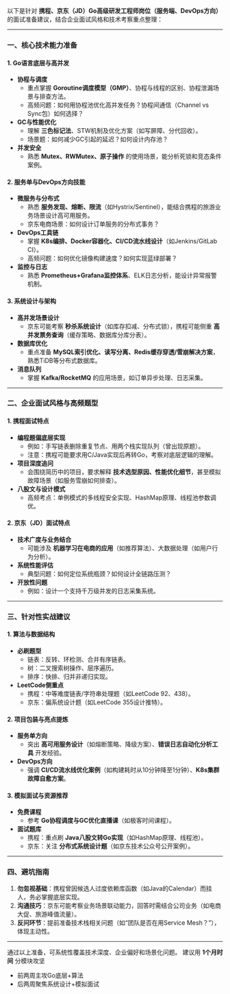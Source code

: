 
以下是针对 **携程、京东（JD）Go高级研发工程师岗位（服务端、DevOps方向）** 的面试准备建议，结合企业面试风格和技术考察重点整理：

---

### **一、核心技术能力准备**
#### **1. Go语言底层与高并发** 
- **协程与调度**  
  - 重点掌握 **Goroutine调度模型（GMP）**、协程与线程的区别、协程泄漏场景与排查方法。  
  - 高频问题：如何用协程池优化高并发任务？协程间通信（Channel vs Sync包）如何选择？  
- **GC与性能优化**  
  - 理解 **三色标记法**、STW机制及优化方案（如写屏障、分代回收）。  
  - 场景题：如何减少GC引起的延迟？如何设计内存池？  
- **并发安全**  
  - 熟悉 **Mutex、RWMutex、原子操作** 的使用场景，能分析死锁和竞态条件案例。  

#### **2. 服务单与DevOps方向技能** 
- **微服务与分布式**  
  - 熟悉 **服务发现、熔断、限流**（如Hystrix/Sentinel），能结合携程的旅游业务场景设计高可用服务。  
  - 京东电商场景：如何设计订单服务的分布式事务？  
- **DevOps工具链**  
  - 掌握 **K8s编排、Docker容器化、CI/CD流水线设计**（如Jenkins/GitLab CI）。  
  - 高频问题：如何优化镜像构建速度？如何实现蓝绿部署？  
- **监控与日志**  
  - 熟悉 **Prometheus+Grafana监控体系**、ELK日志分析，能设计异常报警机制。  

#### **3. 系统设计与架构** 
- **高并发场景设计**  
  - 京东可能考察 **秒杀系统设计**（如库存扣减、分布式锁），携程可能侧重 **高并发票务查询**（缓存策略、数据库分库分表）。  
- **数据库优化**  
  - 重点准备 **MySQL索引优化、读写分离、Redis缓存穿透/雪崩解决方案**，熟悉TiDB等分布式数据库。  
- **消息队列**  
  - 掌握 **Kafka/RocketMQ** 的应用场景，如订单异步处理、日志采集。  

---

### **二、企业面试风格与高频题型**
#### **1. 携程面试特点** 
- **编程题偏底层实现**  
  - 例如：手写链表删除重复节点、用两个栈实现队列（曾出现原题）。  
  - 注意：携程可能要求用C/Java实现后再转Go，考察对底层逻辑的理解。  
- **项目深度追问**  
  - 会围绕简历中的项目，要求解释 **技术选型原因、性能优化细节**，甚至模拟故障场景（如服务雪崩如何排查）。  
- **八股文与设计模式**  
  - 高频考点：单例模式的多线程安全实现、HashMap原理、线程池参数调优。  

#### **2. 京东（JD）面试特点** 
- **技术广度与业务结合**  
  - 可能涉及 **机器学习在电商的应用**（如推荐算法）、大数据处理（如用户行为分析）。  
- **系统性能评估**  
  - 典型问题：如何定位系统瓶颈？如何设计全链路压测？  
- **开放性问题**  
  - 例如：设计一个支持千万级并发的日志采集系统。  

---

### **三、针对性实战建议**
#### **1. 算法与数据结构** 
- **必刷题型**  
  - 链表：反转、环检测、合并有序链表。  
  - 树：二叉搜索树操作、层序遍历。  
  - 排序：快排、归并非递归实现。  
- **LeetCode侧重点**  
  - 携程：中等难度链表/字符串处理题（如LeetCode 92、438）。  
  - 京东：偏系统设计题（如LeetCode 355设计推特）。  

#### **2. 项目包装与亮点提炼**  
- **服务单方向**  
  - 突出 **高可用服务设计**（如熔断策略、降级方案）、**错误日志自动化分析工具** 开发经验。  
- **DevOps方向**  
  - 强调 **CI/CD流水线优化案例**（如构建耗时从10分钟降至1分钟）、**K8s集群故障自愈方案**。  

#### **3. 模拟面试与资源推荐**  
- **免费课程**  
  - 参考 **Go协程调度与GC优化直播课**（如极客时间课程）。  
- **面试题库**  
  - 携程：重点刷 **Java八股文转Go实现**（如HashMap原理、线程池）。  
  - 京东：关注 **分布式系统设计题**（如京东技术公众号公开案例）。  

---

### **四、避坑指南**
1. **勿忽视基础**：携程曾因候选人过度依赖库函数（如Java的Calendar）而挂人，务必掌握底层实现。  
2. **沟通技巧**：京东可能考察业务场景联动能力，回答时需结合公司业务（如电商大促、旅游峰值流量）。  
3. **反问环节**：提前准备技术栈相关问题（如“团队是否在用Service Mesh？”），体现主动性。  

---

通过以上准备，可系统性覆盖技术深度、企业偏好和场景化问题。
建议用 **1个月时间** 分模块攻坚
- 前两周主攻Go底层+算法
- 后两周聚焦系统设计+模拟面试